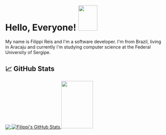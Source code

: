 # Hello, Everyone! <img src="https://github.com/FilippiMnz/FilippiMnz/assets/85193619/fb66e749-0d27-4d02-8d8b-5ffa6fb988c0" width="60px" height="80px" />

My name is Filippi Reis and I'm a software developer. I'm from Brazil, living in Aracaju and currently i'm studying computer science at the Federal University of Sergipe.

## &#x1f4c8; GitHub Stats

<a href="https://github.com/FilippiMnz/FilippiMnz">
  <img align="center" src="https://github-readme-stats.vercel.app/api/top-langs/?username=FilippiMnz&hide=java,html,tex&title_color=ffffff&text_color=c9cacc&icon_color=2bbc8a&bg_color=1d1f21&langs_count=3" />
</a>
<a href="https://github.com/FilippiMnz/FilippiMnz">
  <img align="center" src="https://github-readme-stats.vercel.app/api?username=FilippiMnz&show_icons=true&line_height=27&count_private=true&title_color=ffffff&text_color=c9cacc&icon_color=2bbc8a&bg_color=1d1f21" alt="Filippi's GitHub Stats" />
  <img src ="https://github.com/FilippiMnz/FilippiMnz/assets/85193619/514738a0-5e85-4c48-911a-389c953fa183" width = "100px" height="150px"/>
  
</a>
